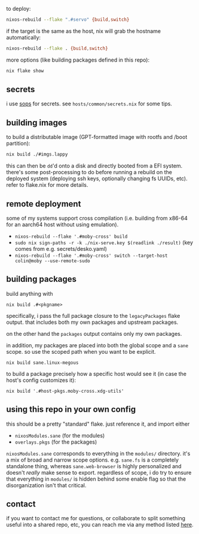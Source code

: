 to deploy:

```sh
nixos-rebuild --flake ".#servo" {build,switch}
```

if the target is the same as the host, nix will grab the hostname automatically:

```sh
nixos-rebuild --flake . {build,switch}
```

more options (like building packages defined in this repo):

```sh
nix flake show
```


## secrets

i use [sops](https://github.com/Mic92/sops-nix) for secrets.
see `hosts/common/secrets.nix` for some tips.

## building images

to build a distributable image (GPT-formatted image with rootfs and /boot partition):
```sh
nix build ./#imgs.lappy
```
this can then be `dd`'d onto a disk and directly booted from a EFI system.
there's some post-processing to do before running a rebuild on the deployed system (deploying ssh keys, optionally changing fs UUIDs, etc).
refer to flake.nix for more details.

## remote deployment

some of my systems support cross compilation (i.e. building from x86-64 for an aarch64 host without using emulation).
- `nixos-rebuild --flake '.#moby-cross' build`
- `sudo nix sign-paths -r -k ./nix-serve.key $(readlink ./result)`  (key comes from e.g. secrets/desko.yaml)
- `nixos-rebuild --flake '.#moby-cross' switch --target-host colin@moby --use-remote-sudo`

## building packages

build anything with
```
nix build .#<pkgname>
```

specifically, i pass the full package closure to the `legacyPackages` flake output. that includes both my own packages and upstream packages.

on the other hand the `packages` output contains only my own packages.

in addition, my packages are placed into both the global scope and a `sane` scope.
so use the scoped path when you want to be explicit.
```
nix build sane.linux-megous
```

to build a package precisely how a specific host would see it (in case the host's config customizes it):
```
nix build '.#host-pkgs.moby-cross.xdg-utils'
```

## using this repo in your own config

this should be a pretty "standard" flake. just reference it, and import either
- `nixosModules.sane` (for the modules)
- `overlays.pkgs` (for the packages)

`nixosModules.sane` corresponds to everything in the `modules/` directory.
it's a mix of broad and narrow scope options.
e.g. `sane.fs` is a completely standalone thing,
whereas `sane.web-browser` is highly personalized and doesn't *really* make sense to export.
regardless of scope, i do try to ensure that everything in `modules/` is hidden behind some enable flag
so that the disorganization isn't that critical.

## contact

if you want to contact me for questions, or collaborate to split something useful into a shared repo, etc,
you can reach me via any method listed [here](https://uninsane.org/about).
